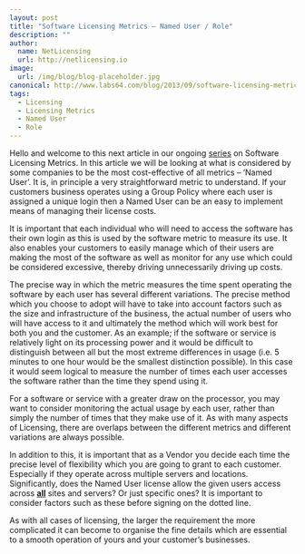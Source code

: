 ```yaml
---
layout: post
title: "Software Licensing Metrics – Named User / Role"
description: ""
author:
  name: NetLicensing
  url: http://netlicensing.io
image:
  url: /img/blog/blog-placeholder.jpg
canonical: http://www.labs64.com/blog/2013/09/software-licensing-metrics-named-user-role/
tags:
  - Licensing
  - Licensing Metrics
  - Named User
  - Role
---
```

Hello and welcome to this next article in our ongoing [series](http://www.labs64.com/?s=Software+Licensing+Metrics "Software Licensing Metrics") on Software Licensing Metrics. In this article we will be looking at what is considered by some companies to be the most cost-effective of all metrics &#8211; ‘Named User’. It is, in principle a very straightforward metric to understand. If your customers business operates using a Group Policy where each user is assigned a unique login then a Named User can be an easy to implement means of managing their license costs.

It is important that each individual who will need to access the software has their own login as this is used by the software metric to measure its use. It also enables your customers to easily manage which of their users are making the most of the software as well as monitor for any use which could be considered excessive, thereby driving unnecessarily driving up costs.

The precise way in which the metric measures the time spent operating the software by each user has several different variations. The precise method which you choose to adopt will have to take into account factors such as the size and infrastructure of the business, the actual number of users who will have access to it and ultimately the method which will work best for both you and the customer. As an example; if the software or service is relatively light on its processing power and it would be difficult to distinguish between all but the most extreme differences in usage (i.e. 5 minutes to one hour would be the smallest distinction possible). In this case it would seem logical to measure the number of times each user accesses the software rather than the time they spend using it.

For a software or service with a greater draw on the processor, you may want to consider monitoring the actual usage by each user, rather than simply the number of times that they make use of it. As with many aspects of Licensing, there are overlaps between the different metrics and different variations are always possible.

In addition to this, it is important that as a Vendor you decide each time the precise level of flexibility which you are going to grant to each customer. Especially if they operate across multiple servers and locations. Significantly, does the Named User license allow the given users access across **<span style="text-decoration: underline;">all</span>** sites and servers? Or just specific ones? It is important to consider factors such as these before signing on the dotted line.

As with all cases of licensing, the larger the requirement the more complicated it can become to organise the fine details which are essential to a smooth operation of yours and your customer’s businesses.
